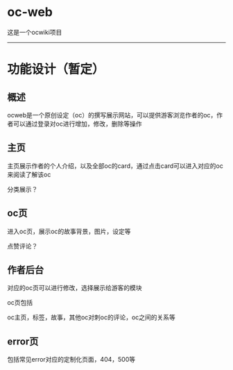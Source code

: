 # oc-web

这是一个ocwiki项目

---

# 功能设计（暂定）

## 概述

ocweb是一个原创设定（oc）的撰写展示网站，可以提供游客浏览作者的oc，作者可以通过登录对oc进行增加，修改，删除等操作

## 主页

主页展示作者的个人介绍，以及全部oc的card，通过点击card可以进入对应的oc来阅读了解该oc

分类展示？

## oc页

进入oc页，展示oc的故事背景，图片，设定等

点赞评论？

## 作者后台

对应的oc页可以进行修改，选择展示给游客的模块

oc页包括

oc主页，标签，故事，其他oc对刺oc的评论，oc之间的关系等

## error页

包括常见error对应的定制化页面，404，500等



